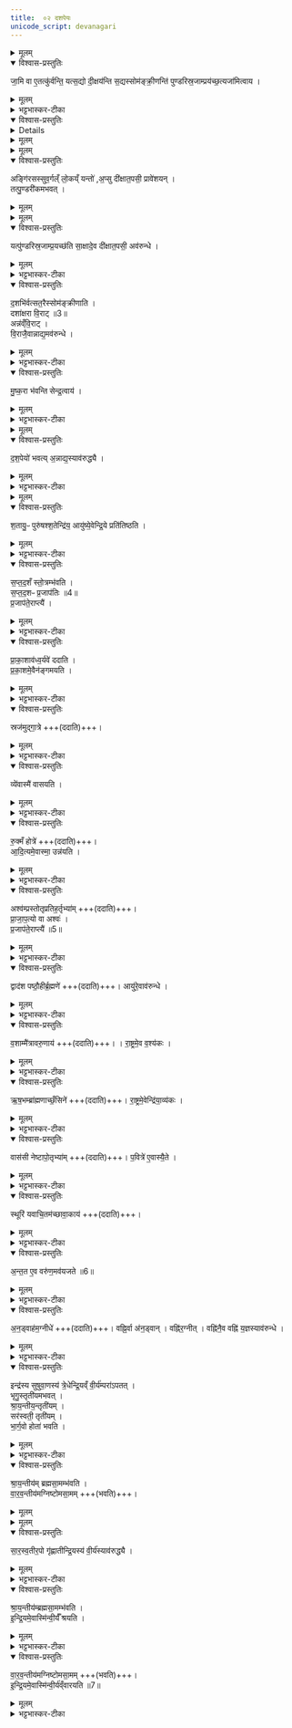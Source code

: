 ```yaml
---
title:  ०२ दशपेयः
unicode_script: devanagari
---
```



<details><summary>मूलम्</summary>

जा॒मि वा ए॒तत्कु॑र्वन्ति ।  
यत्स॒द्यो दी॒क्षय॑न्ति स॒द्यस्सोम॑ङ्क्री॒णन्ति॑ ।  
पु॒ण्ड॒रि॒स्र॒जाम्प्रय॑च्छ॒त्यजा॑मित्वाय ।  
</details>

<details open><summary>विश्वास-प्रस्तुतिः</summary>

जा॒मि वा ए॒तत्कु॑र्वन्ति॒ यत्स॒द्यो दी॒क्षय॑न्ति स॒द्यस्सोम॑ङ्क्री॒णन्ति॑ पुण्डरिस्र॒जाम्प्रय॑च्छ॒त्यजा॑मित्वाय ।  
</details>

<details><summary>मूलम्</summary>

जा॒मि वा ए॒तत्कु॑र्वन्ति॒ यत्स॒द्यो दी॒क्षय॑न्ति स॒द्यस्सोम॑ङ्क्री॒णन्ति॑ पुण्डरिस्र॒जाम्प्रय॑च्छ॒त्यजा॑मित्वाय ।  
</details>

<details><summary>भट्टभास्कर-टीका</summary>

1 जामि वा इत्यादि ॥ दशपेयमधिकृत्योच्यते ।  
</details>

<details open><summary>विश्वास-प्रस्तुतिः</summary>


<details>
</details>

<details><summary>मूलम्</summary>


<details>
</details>

<summary>भट्टभास्कर-टीका</summary>

यत् सद्यः समान एकस्मिन्नहनि दीक्षयन्ति सोमं च क्रीणन्ति अध्वर्यवः एतज्जामि पुनरुक्तमिव आलस्यजननं कुर्वन्ति । तत्परिहारार्थं मध्ये अपोदीक्षायाः स्थाने पुण्डरिस्रजां पुण्डरीकस्रजं द्वादशपुण्डरीकां यजमानाय प्रयच्छति यजमानशरीरे प्रमुञ्चति । तेनास्य जामित्वं निवर्तते ।  
</details>


<details><summary>मूलम्</summary>

अङ्गि॑रसस्सुव॒र्गल्ँ लो॒कय्ँ यन्तः॑ ।  
अ॒प्सु दी॑क्षात॒पसी॒ प्रावे॑शयन् ।  
</details>

<details open><summary>विश्वास-प्रस्तुतिः</summary>

अङ्गि॑रसस्सुव॒र्गल्ँ लो॒कय्ँ यन्तो॑ ,अ॒प्सु दी॑क्षात॒पसी॒ प्रावे॑शयन् ।  
तत्पु॒ण्डरी॑कमभवत् ।  
</details>

<details><summary>मूलम्</summary>

अङ्गि॑रसस्सुव॒र्गल्ँ लो॒कय्ँ यन्तो॑ ,अ॒प्सु दी॑क्षात॒पसी॒ प्रावे॑शयन् ।  
तत्पु॒ण्डरी॑कमभवत् ।  
</details>


<details><summary>मूलम्</summary>

यत्पु॑ण्डरिस्र॒जाम्प्र॒यच्छ॑ति ।
सा॒क्षादे॒व दी॑क्षात॒पसी॒ अव॑रुन्धे ।  
</details>

<details open><summary>विश्वास-प्रस्तुतिः</summary>

यत्पु॑ण्डरिस्र॒जाम्प्र॒यच्छ॑ति सा॒क्षादे॒व दी॑क्षात॒पसी॒ अव॑रुन्धे ।  
</details>

<details><summary>मूलम्</summary>

यत्पु॑ण्डरिस्र॒जाम्प्र॒यच्छ॑ति सा॒क्षादे॒व दी॑क्षात॒पसी॒ अव॑रुन्धे ।  
</details>

<details><summary>भट्टभास्कर-टीका</summary>

अङ्गिरस इत्यादि । गतम् ॥
</details>

<details open><summary>विश्वास-प्रस्तुतिः</summary>

द॒शभि॑र्वत्सत॒रैस्सोम॑ङ्क्रीणाति ।  
दशा॑क्षरा वि॒राट् ॥3॥  
अन्न॑व्ँवि॒राट् ।  
वि॒राजै॒वान्नाद्य॒मव॑रुन्धे ।  
</details>

<details><summary>मूलम्</summary>

द॒शभि॑र्वत्सत॒रैस्सोम॑ङ्क्रीणाति ।  
दशा॑क्षरा वि॒राट् ॥3॥  
अन्न॑व्ँवि॒राट् ।  
वि॒राजै॒वान्नाद्य॒मव॑रुन्धे ।  
</details>

<details><summary>भट्टभास्कर-टीका</summary>

2 दशभिरित्यादि ॥ पूर्वमेव क्रीतं पुरोहितगृहे निहितं सोमं विक्रयिणे प्रदाय दशभिर्वत्सतरैः क्रीणाति ।  
द्वितीयं वयः प्राप्ताः वत्सा वत्सतराः । 'वत्सोक्षाश्व'इति ष्टरच् । गतमन्यत् ।  
</details>

<details open><summary>विश्वास-प्रस्तुतिः</summary>

मु॒ष्क॒रा भ॑वन्ति सेन्द्र॒त्वाय॑ ।  
</details>

<details><summary>मूलम्</summary>

मु॒ष्क॒रा भ॑वन्ति सेन्द्र॒त्वाय॑ ।  
</details>

<details><summary>भट्टभास्कर-टीका</summary>

मुष्करा इति । मुष्कवन्तः वृषणवन्तो महावीर्याः एकहायनाः ॥
</details>


<details><summary>मूलम्</summary>

द॒श॒पेयो॑ भवति ।  
अ॒न्नाद्य॒स्याव॑रुद्ध्यै ।  
</details>

<details open><summary>विश्वास-प्रस्तुतिः</summary>

द॒श॒पेयो॑ भवत्य् अ॒न्नाद्य॒स्याव॑रुद्ध्यै ।  
</details>

<details><summary>मूलम्</summary>

द॒श॒पेयो॑ भवत्य् अ॒न्नाद्य॒स्याव॑रुद्ध्यै ।  
</details>

<details><summary>भट्टभास्कर-टीका</summary>

3 दशपेय इति ॥ एकैकस्मिन् चमसे दशदश ब्राह्मणा यस्मिन् सोमं पिबन्ति स दशपेयः । अधिकरणे यत् । कृदुत्तरपदप्रकृतिस्वरत्वम् । सप्तपर्णादिवत् वीप्सानिवृत्त्वर्थविशेषलाभः । विराट्संङ्ख्यान्वयादन्नाद्यलाभः ॥
श॒तम्ब्रा॑ह्म॒णाᳶ पि॑बन्ति ।  
</details>


<details><summary>मूलम्</summary>

श॒तायु॒ᳶ पुरु॑षश्श॒तेन्द्रि॑यः ।  
आयु॑ष्ये॒वेन्द्रि॒ये प्रति॑तिष्ठति ।  
</details>

<details open><summary>विश्वास-प्रस्तुतिः</summary>

श॒तायु॒ᳶ पुरु॑षश्श॒तेन्द्रि॑य॒ आयु॑ष्ये॒वेन्द्रि॒ये प्रति॑तिष्ठति ।  
</details>

<details><summary>मूलम्</summary>

श॒तायु॒ᳶ पुरु॑षश्श॒तेन्द्रि॑य॒ आयु॑ष्ये॒वेन्द्रि॒ये प्रति॑तिष्ठति ।  
</details>

<details><summary>भट्टभास्कर-टीका</summary>

4 शतमिति ॥ ब्राह्मणग्रहणमवशिष्टपरिग्रहार्थं षोडशभिः ऋत्विग्भिः सहान्ये चतुरशीतिः ॥
</details>

<details open><summary>विश्वास-प्रस्तुतिः</summary>

स॒प्त॒द॒शँ स्तो॒त्रम्भ॑वति ।  
स॒प्त॒द॒शᳶ प्र॒जाप॑तिः ॥4॥  
प्र॒जाप॑ते॒राप्त्यै॑ ।  
</details>

<details><summary>मूलम्</summary>

स॒प्त॒द॒शँ स्तो॒त्रम्भ॑वति ।  
स॒प्त॒द॒शᳶ प्र॒जाप॑तिः ॥4॥  
प्र॒जाप॑ते॒राप्त्यै॑ ।  
</details>

<details><summary>भट्टभास्कर-टीका</summary>

5 सप्तदशमिति ॥ सप्तदशस्तोत्रीयः सर्वस्तोमो भवति । सप्तदशः प्रजापतिः (षोडशभिर्विकारैः सदस्यश्च) सप्तदशाक्षरत्वात् ॥
</details>

<details open><summary>विश्वास-प्रस्तुतिः</summary>

प्रा॒का॒शाव॑ध्व॒र्यवे॑ ददाति ।  
प्र॒का॒शमे॒वैन॑ङ्गमयति ।  
</details>

<details><summary>मूलम्</summary>

प्रा॒का॒शाव॑ध्व॒र्यवे॑ ददाति ।  
प्र॒का॒शमे॒वैन॑ङ्गमयति ।  
</details>

<details><summary>भट्टभास्कर-टीका</summary>

6 प्राकाशौ आदर्शौ आदर्शेन प्रकाशं गमयत्येनम् ॥ आदर्शं हि प्राप्यं सर्वं प्रकाशयति इति ।  
</details>

<details open><summary>विश्वास-प्रस्तुतिः</summary>

स्रज॑मुद्गा॒त्रे +++(ददाति)+++।  
</details>

<details><summary>मूलम्</summary>

स्रज॑मुद्गा॒त्रे +++(ददाति)+++।  
</details>

<details><summary>भट्टभास्कर-टीका</summary>

स्रजं हिरण्यमालाम् ।  
</details>

<details open><summary>विश्वास-प्रस्तुतिः</summary>

व्ये॑वास्मै॑ वासयति ।  
</details>

<details><summary>मूलम्</summary>

व्ये॑वास्मै॑ वासयति ।  
</details>

<details><summary>भट्टभास्कर-टीका</summary>

इयमस्मै विवासयति व्युष्टिं करोति । यद्वा - सामर्थ्यादस्य श्रीर्व्युच्छति हिरण्यलाभात् । रुक्मं रुचकं, हिरण्यमिति केचित् ।  
</details>

<details open><summary>विश्वास-प्रस्तुतिः</summary>

रु॒क्मँ होत्रे॑ +++(ददाति)+++।  
आ॒दि॒त्यमे॒वास्मा॒ उन्न॑यति ।  
</details>

<details><summary>मूलम्</summary>

रु॒क्मँ होत्रे॑ +++(ददाति)+++।  
आ॒दि॒त्यमे॒वास्मा॒ उन्न॑यति ।  
</details>

<details><summary>भट्टभास्कर-टीका</summary>

अस्मै आदित्यमुन्नयति उत्कृष्टोदयं करोति । अवितथोदयमभीष्टसंपत्त्या करोति ।  
</details>

<details open><summary>विश्वास-प्रस्तुतिः</summary>

अश्व॑म्प्रस्तोतृप्रतिह॒र्तृभ्या॑म् +++(ददाति)+++।  
प्रा॒जा॒प॒त्यो वा अश्वः॑ ।  
प्र॒जाप॑ते॒राप्त्यै॑ ॥5॥  
</details>

<details><summary>मूलम्</summary>

अश्व॑म्प्रस्तोतृप्रतिह॒र्तृभ्या॑म् +++(ददाति)+++।  
प्रा॒जा॒प॒त्यो वा अश्वः॑ ।  
प्र॒जाप॑ते॒राप्त्यै॑ ॥5॥  
</details>

<details><summary>भट्टभास्कर-टीका</summary>

गतं परम् ।  
</details>

<details open><summary>विश्वास-प्रस्तुतिः</summary>

द्वाद॑श पष्ठौ॒हीर्ब्र॒ह्मणे॑ +++(ददाति)+++।
आयु॑रे॒वाव॑रुन्धे ।
</details>

<details><summary>मूलम्</summary>

द्वाद॑श पष्ठौ॒हीर्ब्र॒ह्मणे॑ +++(ददाति)+++।
आयु॑रे॒वाव॑रुन्धे ।
</details>

<details><summary>भट्टभास्कर-टीका</summary>

पष्ठौही चतुर्वर्षा स्त्रीगवी । 'वहश्च'इति ण्विः । 'वाहः'इति ङीष् ऊठ्च । 'एत्येधत्यूठ्सु'इति वृद्धिः । तासां तरुणत्वादायुर्लाभः ।  
</details>

<details open><summary>विश्वास-प्रस्तुतिः</summary>

व॒शाम्मै॑त्रावरु॒णाय॑ +++(ददाति)+++। ।
रा॒ष्ट्रमे॒व व॒श्य॑कः ।
</details>

<details><summary>मूलम्</summary>

व॒शाम्मै॑त्रावरु॒णाय॑ +++(ददाति)+++। ।
रा॒ष्ट्रमे॒व व॒श्य॑कः ।
</details>

<details><summary>भट्टभास्कर-टीका</summary>

वशा वन्ध्या राष्ट्रं वशि वश्यं करोति । वशाया वश्यत्वात् ।
</details>

<details open><summary>विश्वास-प्रस्तुतिः</summary>

ऋ॒ष॒भम्ब्रा॑ह्मणाच्छँ॒सिने॑ +++(ददाति)+++।
रा॒ष्ट्रमे॒वेन्द्रि॑या॒व्य॑कः ।
</details>

<details><summary>मूलम्</summary>

ऋ॒ष॒भम्ब्रा॑ह्मणाच्छँ॒सिने॑ +++(ददाति)+++।
रा॒ष्ट्रमे॒वेन्द्रि॑या॒व्य॑कः ।
</details>

<details><summary>भट्टभास्कर-टीका</summary>

ऋषभः । खेलनगतिस्सेक्ता । राष्ट्रमिन्द्रियवत्करोति ।  
</details>

<details open><summary>विश्वास-प्रस्तुतिः</summary>

वास॑सी नेष्टापो॒तृभ्या॑म् +++(ददाति)+++।
प॒वित्रे॑ ए॒वास्यै॒ते ।
</details>

<details><summary>मूलम्</summary>

वास॑सी नेष्टापो॒तृभ्या॑म् +++(ददाति)+++।
प॒वित्रे॑ ए॒वास्यै॒ते ।
</details>

<details><summary>भट्टभास्कर-टीका</summary>

पवित्रे इति । अस्यैव यजमानस्य एते पवित्रे सोमदशापवित्रस्थानीये भवतः ।  
</details>

<details open><summary>विश्वास-प्रस्तुतिः</summary>

स्थूरि॑ यवाचि॒तम॑च्छावा॒काय॑ +++(ददाति)+++।
</details>

<details><summary>मूलम्</summary>

स्थूरि॑ यवाचि॒तम॑च्छावा॒काय॑ +++(ददाति)+++।
</details>

<details><summary>भट्टभास्कर-टीका</summary>

स्थूरि यवाचितमिति । स्थूरिः पृष्ठवाहकः तत्साधर्म्यादेकगोयुक्तं शकटमुच्यते । तत् यवाचितं यवभारसहितम् ।
</details>

<details open><summary>विश्वास-प्रस्तुतिः</summary>

अ॒न्त॒त ए॒व वरु॑ण॒मव॑यजते ॥6॥  
</details>

<details><summary>मूलम्</summary>

अ॒न्त॒त ए॒व वरु॑ण॒मव॑यजते ॥6॥  
</details>

<details><summary>भट्टभास्कर-टीका</summary>

वरुणमन्ततः अवयजते । निवर्तयति । यवसम्बन्धित्वान् वरुणस्य 'अनड्वान् अनोवहनसमर्थः, व्रीह्यादेर्वोढा ।  
</details>

<details open><summary>विश्वास-प्रस्तुतिः</summary>

अ॒न॒ड्वाह॑म॒ग्नीधे॑ +++(ददाति)+++।
वह्नि॒र्वा अ॑न॒ड्वान् ।
वह्नि॑र॒ग्नीत् ।
वह्नि॑नै॒व वह्नि॑ य॒ज्ञस्याव॑रुन्धे ।
</details>

<details><summary>मूलम्</summary>

अ॒न॒ड्वाह॑म॒ग्नीधे॑ +++(ददाति)+++।
वह्नि॒र्वा अ॑न॒ड्वान् ।
वह्नि॑र॒ग्नीत् ।
वह्नि॑नै॒व वह्नि॑ य॒ज्ञस्याव॑रुन्धे ।
</details>

<details><summary>भट्टभास्कर-टीका</summary>

अग्नीत् यज्ञस्य । ततश्च(वोढ्रा) वोढुर्योगाद्यज्ञस्य लाभाद्यर्थं भवति ॥
</details>

<details open><summary>विश्वास-प्रस्तुतिः</summary>

इन्द्र॑स्य सुषुवा॒णस्य॑ त्रे॒धेन्द्रि॒यव्ँ वी॒र्य॑म्परा॑ऽपतत् ।  
भृगु॒स्तृती॑यमभवत् ।  
श्रा॒य॒न्तीय॒न्तृती॑यम् ।  
सर॑स्वती॒ तृती॑यम् ।  
भा॒र्ग॒वो होता॑ भवति ।  
</details>

<details><summary>मूलम्</summary>

इन्द्र॑स्य सुषुवा॒णस्य॑ त्रे॒धेन्द्रि॒यव्ँ वी॒र्य॑म्परा॑ऽपतत् ।  
भृगु॒स्तृती॑यमभवत् ।  
श्रा॒य॒न्तीय॒न्तृती॑यम् ।  
सर॑स्वती॒ तृती॑यम् ।  
भा॒र्ग॒वो होता॑ भवति ।  
</details>

<details><summary>भट्टभास्कर-टीका</summary>

7 इन्द्रस्येत्यादि ॥ अनेनेष्ट्वा ईश्वरसंपन्नस्येन्द्रस्य इन्द्रियं वीर्यं च त्रेधा पराऽपतत् भृगुः ।  
</details>

<details open><summary>विश्वास-प्रस्तुतिः</summary>

श्रा॒य॒न्तीय॑म् ब्रह्मसा॒मम्भ॑वति ।  
वा॒र॒व॒न्तीय॑मग्निष्टोमसा॒मम् +++(भवति)+++।  
</details>

<details><summary>मूलम्</summary>

श्रा॒य॒न्तीय॑म् ब्रह्मसा॒मम्भ॑वति ।  
वा॒र॒व॒न्तीय॑मग्निष्टोमसा॒मम् +++(भवति)+++।  
</details>


<details><summary>मूलम्</summary>

सा॒र॒स्व॒तीर॒पो गृ॑ह्णाति ।  
इ॒न्द्रि॒यस्य॑ वी॒र्य॑स्याव॑रुद्ध्यै ।  
</details>

<details open><summary>विश्वास-प्रस्तुतिः</summary>

सा॒र॒स्व॒तीर॒पो गृ॑ह्णातीन्द्रि॒यस्य॑ वी॒र्य॑स्याव॑रुद्ध्यै ।  
</details>

<details><summary>मूलम्</summary>

सा॒र॒स्व॒तीर॒पो गृ॑ह्णातीन्द्रि॒यस्य॑ वी॒र्य॑स्याव॑रुद्ध्यै ।  
</details>

<details><summary>भट्टभास्कर-टीका</summary>

श्रायन्तिशब्दोऽस्मिन्नस्तीति श्रायन्तीयं साम । 'मतौच्छस्सूक्तसाम्नोः'इति छः । सः श्रयति न पतति ।  
</details>

<details open><summary>विश्वास-प्रस्तुतिः</summary>

श्रा॒य॒न्तीय॑म्ब्रह्मसा॒मम्भ॑वति ।  
इ॒न्द्रि॒यमे॒वास्मि॑न्वी॒र्यँ॑ श्रयति ।  
</details>

<details><summary>मूलम्</summary>

श्रा॒य॒न्तीय॑म्ब्रह्मसा॒मम्भ॑वति ।  
इ॒न्द्रि॒यमे॒वास्मि॑न्वी॒र्यँ॑ श्रयति ।  
</details>

<details><summary>भट्टभास्कर-टीका</summary>

वारवन्तीयं 'अश्वं नत्वा वा वारवन्तम्' इत्यस्यामृचि कर्तव्यम् । पूर्ववच्छः ।
</details>

<details open><summary>विश्वास-प्रस्तुतिः</summary>

वा॒र॒व॒न्तीय॑मग्निष्टोमसा॒मम् +++(भवति)+++।  
इ॒न्द्रि॒यमे॒वास्मि॑न्वी॒र्य॑व्ँवारयति ॥7॥  
</details>

<details><summary>मूलम्</summary>

वा॒र॒व॒न्तीय॑मग्निष्टोमसा॒मम् +++(भवति)+++।  
इ॒न्द्रि॒यमे॒वास्मि॑न्वी॒र्य॑व्ँवारयति ॥7॥  
</details>

<details><summary>भट्टभास्कर-टीका</summary>

अग्निष्टोमसामम् । पूर्ववदम् समासान्तः । दशपेयोऽयं अग्निष्टोमसंस्थः । येन सन्तिष्ठते तदग्निष्टोमः । इन्द्रियादिकमस्मिन् वारयति यथा न परापतति तथा ततो निवार्य अस्मिन् स्थापयति ॥

इति अष्टमे द्वितोयोऽनुवाकः ॥  

</details>

